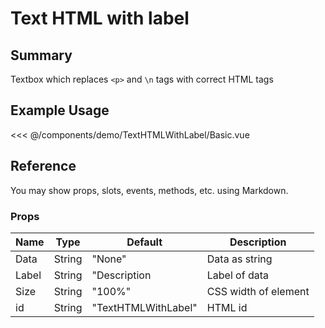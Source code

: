 <script setup>
import Basic from './demo/TextHTMLWithLabel/Basic.vue'
</script>

# Text HTML with label

## Summary

Textbox which replaces `<p>` and `\n` tags with correct HTML tags

## Example Usage

<DemoContainer>
  <Basic/>
</DemoContainer>

<<< @/components/demo/TextHTMLWithLabel/Basic.vue

## Reference

You may show props, slots, events, methods, etc. using Markdown.

### Props

| Name | Type | Default | Description |
| ---- | ---- | ------- | ----------- |
| Data | String| "None"   | Data as string |
| Label | String | "Description | Label of data |
| Size | String | "100%" | CSS width of element |
| id   | String | "TextHTMLWithLabel" | HTML id |

